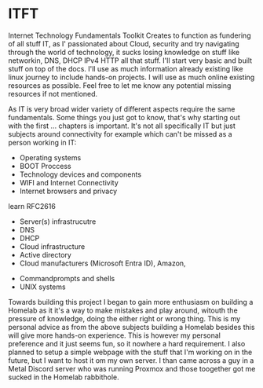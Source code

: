 # ITFT
Internet Technology Fundamentals Toolkit 
Creates to function as fundering of all stuff IT, as I' passionated about Cloud, security and try navigating through the world of technology, it sucks losing knowledge on stuff like networkin, DNS, DHCP IPv4 HTTP all that stuff. I'll start very basic
and built stuff on top of the docs. I'll use as much information already existing like linux journey to include hands-on projects. I will use as much online existing resources as possible. Feel free to let me know any potential missing resources if not mentioned.

As IT is very broad wider variety of different aspects require the same fundamentals. Some things you just got to know, that's why starting out with the first ... chapters is important. It's not all specifically IT but just subjects around connectivity for example which can't be missed as a person working in IT:

* Operating systems
* BOOT Proccess
* Technology devices and components
* WIFI and Internet Connectivity
* Internet browsers and privacy

learn RFC2616

- Server(s) infrastrucutre
- DNS
- DHCP
- Cloud infrastructure
- Active directory
- Cloud manufacturers (Microsoft Entra ID), Amazon, 

* Commandprompts and shells
* UNIX systems

Towards building this project I began to gain more enthusiasm on building a Homelab as it it's a way to make mistakes and play around, witouth the pressure of knowledge, doing the either right or wrong thing. This is my personal advice as from the above subjects building a Homelab besides this will give more hands-on experience. This is however my personal preference and it just seems fun, so it nowhere a hard requirement. I also planned to setup a simple webpage with the stuff that I'm working on in the future, but I want to host it om my own server. I than came across a guy in a Metal Discord server who was running Proxmox and those toogether got me sucked in the Homelab rabbithole.

  
